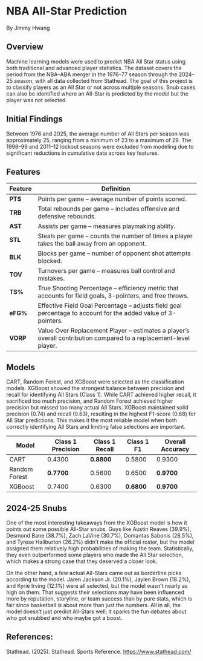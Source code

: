 # NBA All-Star Prediction
By Jimmy Hwang

## Overview
Machine learning models were used to predict NBA All Star status using both traditional and advanced player statistics. The dataset covers the period from the NBA–ABA merger in the 1976–77 season through the 2024–25 season, with all data collected from Stathead. The goal of this project is to classify players as an All Star or not across multiple seasons. Snub cases can also be identified where an All-Star is predicted by the model but the player was not selected.

## Initial Findings
Between 1976 and 2025, the average number of All Stars per season was approximately 25, ranging from a minimum of 23 to a maximum of 29. The 1998–99 and 2011–12 lockout seasons were excluded from modeling due to significant reductions in cumulative data across key features.

## Features
| Feature | Definition |
|---------|-------------|
| **PTS** | Points per game – average number of points scored. |
| **TRB** | Total rebounds per game – includes offensive and defensive rebounds. |
| **AST** | Assists per game – measures playmaking ability. |
| **STL** | Steals per game – counts the number of times a player takes the ball away from an opponent. |
| **BLK** | Blocks per game – number of opponent shot attempts blocked. |
| **TOV** | Turnovers per game – measures ball control and mistakes. |
| **TS%** | True Shooting Percentage – efficiency metric that accounts for field goals, 3-pointers, and free throws. |
| **eFG%** | Effective Field Goal Percentage – adjusts field goal percentage to account for the added value of 3-pointers. |
| **VORP** | Value Over Replacement Player – estimates a player’s overall contribution compared to a replacement-level player. |

## Models
CART, Random Forest, and XGBoost were selected as the classification models. XGBoost showed the strongest balance between precision and recall for identifying All Stars (Class 1). While CART achieved higher recall, it sacrificed too much precision, and Random Forest achieved higher precision but missed too many actual All Stars. XGBoost maintained solid precision (0.74) and recall (0.63), resulting in the highest F1-score (0.68) for All Star predictions. This makes it the most reliable model when both correctly identifying All Stars and limiting false selections are important.

| Model         | Class 1 Precision | Class 1 Recall | Class 1 F1 | Overall Accuracy |
|---------------|-------------------|----------------|------------|------------------|
| CART          | 0.4300            | **0.8800**     | 0.5800     | 0.9300           |
| Random Forest | **0.7700**        | 0.5600         | 0.6500     | **0.9700**       |
| XGBoost       | 0.7400            | 0.6300         | **0.6800** | **0.9700**       |

## 2024-25 Snubs
One of the most interesting takeaways from the XGBoost model is how it points out some possible All-Star snubs. Guys like Austin Reaves (39.9%), Desmond Bane (38.7%), Zach LaVine (30.7%), Domantas Sabonis (28.5%), and Tyrese Haliburton (26.2%) didn’t make the official roster, but the model assigned them relatively high probabilities of making the team. Statistically, they even outperformed some players who made the All Star selection, which makes a strong case that they deserved a closer look.

On the other hand, a few actual All-Stars came out as borderline picks according to the model. Jaren Jackson Jr. (20.1%), Jaylen Brown (18.2%), and Kyrie Irving (12.1%) were all selected, but the model wasn’t nearly as high on them. That suggests their selections may have been influenced more by reputation, storyline, or team success than by pure stats, which is fair since basketball is about more than just the numbers. All in all, the model doesn’t just predict All-Stars well; it sparks the fun debates about who got snubbed and who maybe got a boost.

## References:
Stathead. (2025). Stathead. Sports Reference. https://www.stathead.com/

